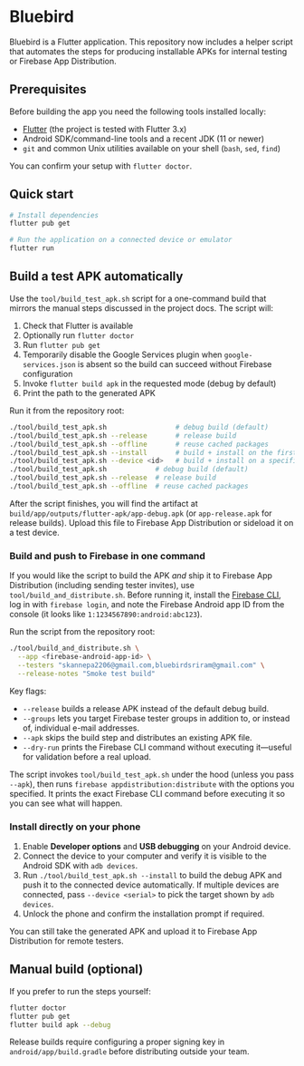 # Bluebird

Bluebird is a Flutter application. This repository now includes a helper script
that automates the steps for producing installable APKs for internal testing or
Firebase App Distribution.

## Prerequisites

Before building the app you need the following tools installed locally:

- [Flutter](https://flutter.dev/docs/get-started/install) (the project is tested
  with Flutter 3.x)
- Android SDK/command-line tools and a recent JDK (11 or newer)
- `git` and common Unix utilities available on your shell (`bash`, `sed`,
  `find`)

You can confirm your setup with `flutter doctor`.

## Quick start

```bash
# Install dependencies
flutter pub get

# Run the application on a connected device or emulator
flutter run
```

## Build a test APK automatically

Use the `tool/build_test_apk.sh` script for a one-command build that mirrors the
manual steps discussed in the project docs. The script will:

1. Check that Flutter is available
2. Optionally run `flutter doctor`
3. Run `flutter pub get`
4. Temporarily disable the Google Services plugin when
   `google-services.json` is absent so the build can succeed without Firebase
   configuration
5. Invoke `flutter build apk` in the requested mode (debug by default)
6. Print the path to the generated APK

Run it from the repository root:

```bash
./tool/build_test_apk.sh                 # debug build (default)
./tool/build_test_apk.sh --release       # release build
./tool/build_test_apk.sh --offline       # reuse cached packages
./tool/build_test_apk.sh --install       # build + install on the first adb device
./tool/build_test_apk.sh --device <id>   # build + install on a specific adb device
./tool/build_test_apk.sh            # debug build (default)
./tool/build_test_apk.sh --release  # release build
./tool/build_test_apk.sh --offline  # reuse cached packages
```

After the script finishes, you will find the artifact at
`build/app/outputs/flutter-apk/app-debug.apk` (or `app-release.apk` for release
builds). Upload this file to Firebase App Distribution or sideload it on a test
device.

### Build and push to Firebase in one command

If you would like the script to build the APK *and* ship it to Firebase App
Distribution (including sending tester invites), use
`tool/build_and_distribute.sh`. Before running it, install the
[Firebase CLI](https://firebase.google.com/docs/cli#install_the_firebase_cli),
log in with `firebase login`, and note the Firebase Android app ID from the
console (it looks like `1:1234567890:android:abc123`).

Run the script from the repository root:

```bash
./tool/build_and_distribute.sh \
  --app <firebase-android-app-id> \
  --testers "skannepa2206@gmail.com,bluebirdsriram@gmail.com" \
  --release-notes "Smoke test build"
```

Key flags:

- `--release` builds a release APK instead of the default debug build.
- `--groups` lets you target Firebase tester groups in addition to, or instead
  of, individual e-mail addresses.
- `--apk` skips the build step and distributes an existing APK file.
- `--dry-run` prints the Firebase CLI command without executing it—useful for
  validation before a real upload.

The script invokes `tool/build_test_apk.sh` under the hood (unless you pass
`--apk`), then runs `firebase appdistribution:distribute` with the options you
specified. It prints the exact Firebase CLI command before executing it so you
can see what will happen.

### Install directly on your phone

1. Enable **Developer options** and **USB debugging** on your Android device.
2. Connect the device to your computer and verify it is visible to the Android
   SDK with `adb devices`.
3. Run `./tool/build_test_apk.sh --install` to build the debug APK and push it
   to the connected device automatically. If multiple devices are connected,
   pass `--device <serial>` to pick the target shown by `adb devices`.
4. Unlock the phone and confirm the installation prompt if required.

You can still take the generated APK and upload it to Firebase App Distribution
for remote testers.

## Manual build (optional)

If you prefer to run the steps yourself:

```bash
flutter doctor
flutter pub get
flutter build apk --debug
```

Release builds require configuring a proper signing key in
`android/app/build.gradle` before distributing outside your team.
